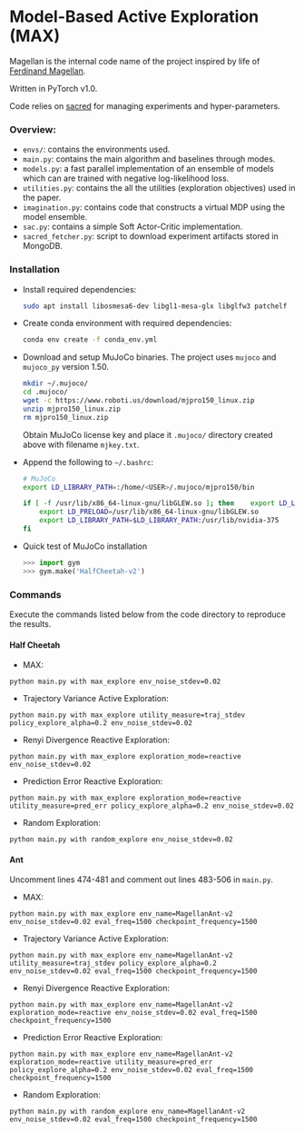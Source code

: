 # Model-Based Active Exploration (MAX)
Magellan is the internal code name of the project inspired by life of [Ferdinand Magellan](https://en.wikipedia.org/wiki/Ferdinand_Magellan).

Written in PyTorch v1.0. 

Code relies on [sacred](http://sacred.readthedocs.io) for managing experiments and hyper-parameters.

### Overview:
* `envs/`: contains the environments used.
* `main.py`: contains the main algorithm and baselines through modes.
* `models.py`: a fast parallel implementation of an ensemble of models which can are trained with negative log-likelihood loss.
* `utilities.py`: contains the all the utilities (exploration objectives) used in the paper.
* `imagination.py`: contains code that constructs a virtual MDP using the model ensemble.
* `sac.py`: contains a simple Soft Actor-Critic implementation.
* `sacred_fetcher.py`: script to download experiment artifacts stored in MongoDB.

### Installation
* Install required dependencies:

    ```bash
    sudo apt install libosmesa6-dev libgl1-mesa-glx libglfw3 patchelf
    ```

* Create conda environment with required dependencies:

    ```bash
    conda env create -f conda_env.yml
    ```

* Download and setup MuJoCo binaries. The project uses `mujoco` and `mujoco_py` version 1.50. 

    ```bash
    mkdir ~/.mujoco/
    cd .mujoco/
    wget -c https://www.roboti.us/download/mjpro150_linux.zip
    unzip mjpro150_linux.zip
    rm mjpro150_linux.zip
    ```

    Obtain MuJoCo license key and place it `.mujoco/` directory created above with filename `mjkey.txt`.

* Append the following to `~/.bashrc`:

    ```bash
    # MuJoCo
    export LD_LIBRARY_PATH=:/home/<USER>/.mujoco/mjpro150/bin
    
    if [ -f /usr/lib/x86_64-linux-gnu/libGLEW.so ]; then    export LD_LIBRARY_PATH=$LD_LIBRARY_PATH:/home/<USER>/.mujoco/mjpro150/bin:/usr/lib/nvidia-390
        export LD_PRELOAD=/usr/lib/x86_64-linux-gnu/libGLEW.so
        export LD_LIBRARY_PATH=$LD_LIBRARY_PATH:/usr/lib/nvidia-375
    fi

    ```

* Quick test of MuJoCo installation

    ```python
    >>> import gym
    >>> gym.make('HalfCheetah-v2')
    ```

### Commands
Execute the commands listed below from the code directory to reproduce the results.

#### Half Cheetah
* MAX:
```
python main.py with max_explore env_noise_stdev=0.02
```

* Trajectory Variance Active Exploration:
```
python main.py with max_explore utility_measure=traj_stdev policy_explore_alpha=0.2 env_noise_stdev=0.02
```

* Renyi Divergence Reactive Exploration:
```
python main.py with max_explore exploration_mode=reactive env_noise_stdev=0.02
```

* Prediction Error Reactive Exploration:
```
python main.py with max_explore exploration_mode=reactive utility_measure=pred_err policy_explore_alpha=0.2 env_noise_stdev=0.02
```

* Random Exploration:
```
python main.py with random_explore env_noise_stdev=0.02
```



#### Ant

Uncomment lines 474-481 and comment out lines 483-506 in `main.py`.

* MAX:
```
python main.py with max_explore env_name=MagellanAnt-v2 env_noise_stdev=0.02 eval_freq=1500 checkpoint_frequency=1500
```

* Trajectory Variance Active Exploration:
```
python main.py with max_explore env_name=MagellanAnt-v2 utility_measure=traj_stdev policy_explore_alpha=0.2 env_noise_stdev=0.02 eval_freq=1500 checkpoint_frequency=1500
```

* Renyi Divergence Reactive Exploration:
```
python main.py with max_explore env_name=MagellanAnt-v2 exploration_mode=reactive env_noise_stdev=0.02 eval_freq=1500 checkpoint_frequency=1500
```

* Prediction Error Reactive Exploration:
```
python main.py with max_explore env_name=MagellanAnt-v2 exploration_mode=reactive utility_measure=pred_err policy_explore_alpha=0.2 env_noise_stdev=0.02 eval_freq=1500 checkpoint_frequency=1500
```

* Random Exploration:
```
python main.py with random_explore env_name=MagellanAnt-v2 env_noise_stdev=0.02 eval_freq=1500 checkpoint_frequency=1500
```
